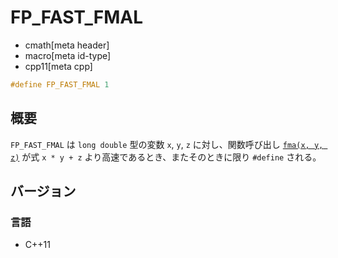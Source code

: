 # FP_FAST_FMAL
* cmath[meta header]
* macro[meta id-type]
* cpp11[meta cpp]

```cpp
#define FP_FAST_FMAL 1
```

## 概要
`FP_FAST_FMAL` は `long double` 型の変数 `x`, `y`, `z` に対し、関数呼び出し [`fma(x, y, z)`](fma.md) が式 `x * y + z` より高速であるとき、またそのときに限り `#define` される。


## バージョン
### 言語
- C++11
